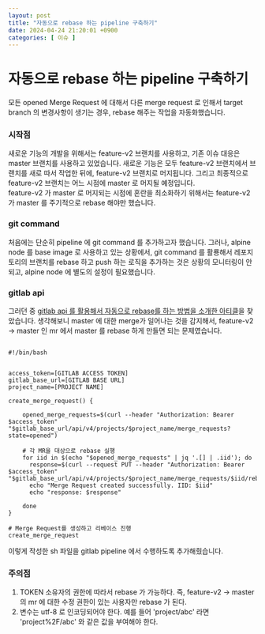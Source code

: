 ```yaml
---
layout: post
title: "자동으로 rebase 하는 pipeline 구축하기"
date: 2024-04-24 21:20:01 +0900
categories: [ 이슈 ]
---
```


# 자동으로 rebase 하는 pipeline 구축하기

모든 opened Merge Request 에 대해서 다른 merge request 로 인해서 target branch 의 변경사항이 생기는 경우, rebase 해주는 작업을 자동화했습니다.

### 시작점

새로운 기능의 개발을 위해서는 feature-v2 브랜치를 사용하고, 기존 이슈 대응은 master 브랜치를 사용하고 있었습니다. 새로운 기능은 모두 feature-v2 브랜치에서 브랜치를 새로 따서 작업한 뒤에, feature-v2 브랜치로 머지됩니다.
그리고 최종적으로 feature-v2 브랜치는 어느 시점에 master 로 머지될 예정입니다.
<br>
feature-v2 가 master 로 머지되는 시점에 혼란을 최소화하기 위해서는 feature-v2 가 master 를 주기적으로 rebase 해야만 했습니다.

### git command

처음에는 단순히 pipeline 에 git command 를 추가하고자 했습니다. 그러나, alpine node 를 base image 로 사용하고 있는 상황에서, git command 를 활룡해서 레포지토리의 브랜치를 rebase 하고 push 하는 로직을 추가하는 것은 상황의 모니터링이 안되고, alpine node 에 별도의 설정이 필요했습니다.

### gitlab api

그러던 중 [gitlab api 를 활용해서 자동으로 rebase를 하는 방법을 소개한 아티클](https://medium.com/ovrsea/how-to-automatically-rebase-all-your-merge-requests-on-gitlab-when-pushing-on-master-9b7c5119ac5f)을 찾았습니다. 생각해보니 master 에 대한 merge가 일어나는 것을 감지해서, feature-v2 -> master 인 mr 에서 master 를 rebase 하게 만들면 되는 문제였습니다.

```shell

#!/bin/bash


access_token=[GITLAB ACCESS TOKEN]
gitlab_base_url=[GITLAB BASE URL]
project_name=[PROJECT NAME]

create_merge_request() {

    opened_merge_requests=$(curl --header "Authorization: Bearer $access_token" "$gitlab_base_url/api/v4/projects/$project_name/merge_requests?state=opened")

    # 각 MR을 대상으로 rebase 실행
    for iid in $(echo "$opened_merge_requests" | jq '.[] | .iid'); do
      response=$(curl --request PUT --header "Authorization: Bearer $access_token" "$gitlab_base_url/api/v4/projects/$project_name/merge_requests/$iid/rebase")
      echo "Merge Request created successfully. IID: $iid"
      echo "response: $response"

    done
}

# Merge Request를 생성하고 리베이스 진행
create_merge_request

```

이렇게 작성한 sh 파일을 gitlab pipeline 에서 수행하도록 추가해줬습니다.

### 주의점

1. TOKEN 소유자의 권한에 따라서 rebase 가 가능하다. 즉, feature-v2 -> master 의 mr 에 대한 수정 권한이 있는 사용자만 rebase 가 된다.
2. 변수는 utf-8 로 인코딩되어야 한다. 예를 들어 'project/abc' 라면 'project%2F/abc' 와 같은 값을 부여해야 한다.
